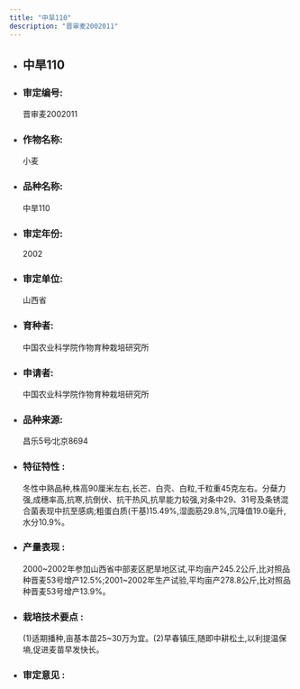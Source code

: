 ```yaml
---
title: "中旱110"
description: "晋审麦2002011"
---
```

* ## 中旱110
* ###  审定编号:  
   晋审麦2002011

*  ### 作物名称:  
   小麦

*   ###  品种名称: 
    中旱110

*   ### 审定年份: 
    2002

*   ### 审定单位:  
    山西省

*   ### 育种者:  
    中国农业科学院作物育种栽培研究所

*   ### 申请者:  
    中国农业科学院作物育种栽培研究所

*   ### 品种来源:  
    昌乐5号∕北京8694

*   ### 特征特性 : 
    冬性中熟品种,株高90厘米左右,长芒、白壳、白粒,千粒重45克左右。分蘖力强,成穗率高,抗寒,抗倒伏、抗干热风,抗旱能力较强,对条中29、31号及条锈混合菌表现中抗至感病;粗蛋白质(干基)15.49%,湿面筋29.8%,沉降值19.0毫升,水分10.9%。

*   ### 产量表现 : 
    2000~2002年参加山西省中部麦区肥旱地区试,平均亩产245.2公斤,比对照品种晋麦53号增产12.5%;2001~2002年生产试验,平均亩产278.8公斤,比对照品种晋麦53号增产13.9%。

*   ### 栽培技术要点 : 
    (1)适期播种,亩基本苗25~30万为宜。(2)早春镇压,随即中耕松土,以利提温保墒,促进麦苗早发快长。

*   ### 审定意见 : 
    
